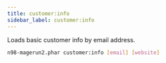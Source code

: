 ```yaml
---
title: customer:info
sidebar_label: customer:info
---
```


Loads basic customer info by email address.

```sh
n98-magerun2.phar customer:info [email] [website]
```

